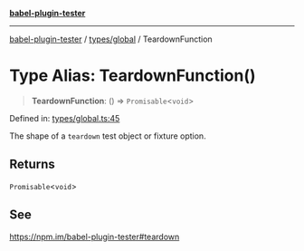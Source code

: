 [**babel-plugin-tester**](../../../README.md)

***

[babel-plugin-tester](../../../README.md) / [types/global](../README.md) / TeardownFunction

# Type Alias: TeardownFunction()

> **TeardownFunction**: () => `Promisable`\<`void`\>

Defined in: [types/global.ts:45](https://github.com/babel-utils/babel-plugin-tester/blob/fc3d21b0d5e00d8cddad4db323f3724c672066fd/types/global.ts#L45)

The shape of a `teardown` test object or fixture option.

## Returns

`Promisable`\<`void`\>

## See

https://npm.im/babel-plugin-tester#teardown
